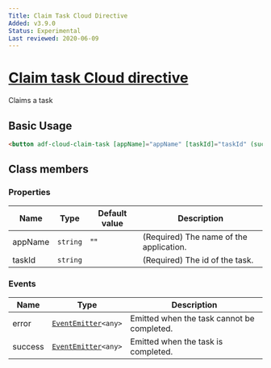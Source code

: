 ```yaml
---
Title: Claim Task Cloud Directive
Added: v3.9.0
Status: Experimental
Last reviewed: 2020-06-09
---
```


# [Claim task Cloud directive](../../../lib/process-services-cloud/src/lib/task/directives/claim-task-cloud.directive.ts "Defined in claim-task-cloud.directive.ts")

Claims a task

## Basic Usage

```html
<button adf-cloud-claim-task [appName]="appName" [taskId]="taskId" (success)="onTaskClaimed()">Claim</button>
```

## Class members

### Properties

| Name | Type | Default value | Description |
| --- | --- | --- | --- |
| appName | `string` | "" | (Required) The name of the application. |
| taskId | `string` |  | (Required) The id of the task. |

### Events

| Name | Type | Description |
| --- | --- | --- |
| error | [`EventEmitter`](https://angular.io/api/core/EventEmitter)`<any>` | Emitted when the task cannot be completed. |
| success | [`EventEmitter`](https://angular.io/api/core/EventEmitter)`<any>` | Emitted when the task is completed. |
